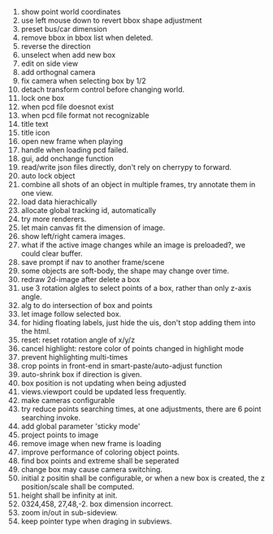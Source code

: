 1. show point world coordinates
1. use left mouse down to revert bbox shape adjustment
1. preset bus/car dimension
1. remove bbox in bbox list when deleted.
2. reverse the direction
3. unselect when add new box
4. edit on side view
5. add orthognal camera
6. fix camera when selecting box by 1/2
7. detach transform control before changing world.
8. lock one box
9. when pcd file doesnot exist
10. when pcd file format not recognizable
11. title text
12. title icon
13.  open new frame when playing
14.  handle when loading pcd failed.
15.  gui, add onchange function
16.  read/write json files directly, don't rely on cherrypy to forward.
17.  auto lock object
18.  combine all shots of an object in multiple frames, try annotate them in one view.
19.  load data hierachically
20.  allocate global tracking id, automatically
21.  try more renderers.
22.  let main canvas fit the dimension of image.
23.  show left/right camera images.
24.  what if the active image changes while an image is preloaded?, we could clear buffer.
25.  save prompt if nav to another frame/scene
26.  some objects are soft-body, the shape may change over time.
27.  redraw 2d-image after delete a box
28.  use 3 rotation algles to select points of a box, rather than only z-axis angle.
29.  alg to do intersection of box and points
30.  let image follow selected box.
31.  for hiding floating labels, just hide the uis, don't stop adding them into the html.
32.  reset: reset rotation angle of x/y/z
33.  cancel highlight: restore color of points changed in highlight mode
34.  prevent highlighting multi-times
35.  crop points in front-end in smart-paste/auto-adjust function
36.  auto-shrink box if direction is given.
37.  box position is not updating when being adjusted
38.  views.viewport could be updated less frequently.
39.  make cameras configurable
40.  try reduce points searching times, at one adjustments, there are 6 point searching invoke.
41.  add global parameter 'sticky mode'
42.  project points to image
43.  remove image when new frame is loading
44.  improve performance of coloring object points.
45.  find box points and extreme shall be seperated
46.  change box may cause camera switching.
47.  initial z positin shall be configurable, or when a new box is created, the z position/scale shall be computed. 
48.  height shall be infinity at init.
49.  0324,458, 27,48,-2. box dimension incorrect.
50.  zoom in/out in sub-sideview.
51.  keep pointer type when draging in subviews.